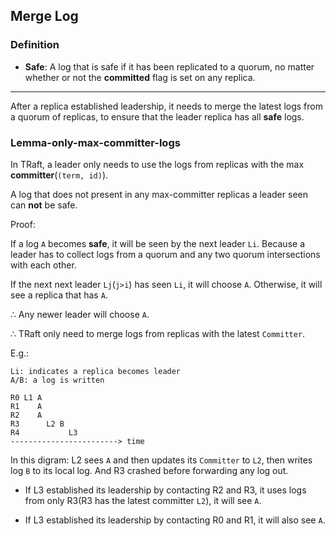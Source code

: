 ## Merge Log

### Definition

- **Safe**: A log that is safe if it has been replicated to a quorum, no matter
  whether or not the **committed** flag is set on any replica.

---

After a replica established leadership, it needs to merge the latest logs from a
quorum of replicas, to ensure that the leader replica has all **safe** logs.


### Lemma-only-max-committer-logs

In TRaft, a leader only needs to use the logs from replicas with the max **committer**(`(term, id)`).

A log that does not present in any max-committer replicas a leader seen can **not**
be safe.

Proof:

If a log `A` becomes **safe**, it will be seen by the next leader `Li`.
Because a leader has to collect logs from a quorum and any two quorum
intersections with each other.

If the next next leader `Lj`(`j>i`) has seen `Li`, it will choose `A`.
Otherwise, it will see a replica that has `A`.

∴ Any newer leader will choose `A`.

∴ TRaft only need to merge logs from replicas with the latest `Committer`.

E.g.:

```
Li: indicates a replica becomes leader
A/B: a log is written

R0 L1 A
R1    A
R2    A
R3      L2 B
R4           L3
------------------------> time
```

In this digram:
L2 sees `A` and then updates its `Committer` to `L2`, then writes log `B` to its
local log. And R3 crashed before forwarding any log out.

-   If L3 established its leadership by contacting R2 and R3, it uses logs from only
    R3(R3 has the latest committer `L2`), it will see `A`.

-   If L3 established its leadership by contacting R0 and R1, it will also see `A`.

